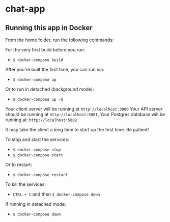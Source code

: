 # chat-app

## Running this app in Docker

From the home folder, run the following commands:

For the very first build before you run:

- `$ docker-compose build`

After you're built the first time, you can run via:

- `$ docker-compose up`

Or to run in detached (background mode):

- `$ docker-compose up -d`

Your client server will be running at `http://localhost:3000`
Your API server should be running at `http://localhost:5001`,
Your Postgres database will be running at: `http://localhost:5002`

It may take the client a long time to start up the first time. Be patient!

To stop and start the services:

- `$ docker-compose stop`
- `$ docker-compose start`

Or to restart:

- `$ docker-compose restart`

To kill the services:

- `CTRL + C` and then `$ docker-compose down`

If running in detached mode:

- `$ docker-compose down`
